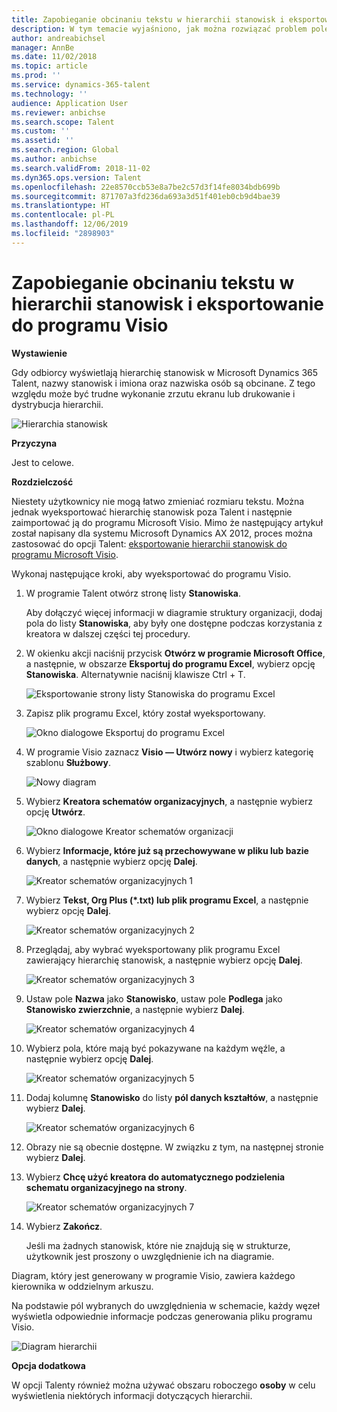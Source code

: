 ```yaml
---
title: Zapobieganie obcinaniu tekstu w hierarchii stanowisk i eksportowanie do programu Visio
description: W tym temacie wyjaśniono, jak można rozwiązać problem polegający na tym, że nazwy stanowisk i imiona i nazwiska osób są obcinane, gdy odbiorcy wyświetlają hierarchię stanowisk w Microsoft Dynamics 365 Talent. Obcinanie tekstu może utrudniać wykonywanie zrzutów ekranu lub wydrukowanie hierarchii.
author: andreabichsel
manager: AnnBe
ms.date: 11/02/2018
ms.topic: article
ms.prod: ''
ms.service: dynamics-365-talent
ms.technology: ''
audience: Application User
ms.reviewer: anbichse
ms.search.scope: Talent
ms.custom: ''
ms.assetid: ''
ms.search.region: Global
ms.author: anbichse
ms.search.validFrom: 2018-11-02
ms.dyn365.ops.version: Talent
ms.openlocfilehash: 22e8570ccb53e8a7be2c57d3f14fe8034bdb699b
ms.sourcegitcommit: 871707a3fd236da693a3d51f401eb0cb9d4bae39
ms.translationtype: HT
ms.contentlocale: pl-PL
ms.lasthandoff: 12/06/2019
ms.locfileid: "2898903"
---
```

# <a name="avoid-text-truncation-on-the-position-hierarchy-and-export-to-visio"></a>Zapobieganie obcinaniu tekstu w hierarchii stanowisk i eksportowanie do programu Visio

**Wystawienie**

Gdy odbiorcy wyświetlają hierarchię stanowisk w Microsoft Dynamics 365 Talent, nazwy stanowisk i imiona oraz nazwiska osób są obcinane. Z tego względu może być trudne wykonanie zrzutu ekranu lub drukowanie i dystrybucja hierarchii.

![Hierarchia stanowisk](media/position-h.png)

**Przyczyna**

Jest to celowe.

**Rozdzielczość**

Niestety użytkownicy nie mogą łatwo zmieniać rozmiaru tekstu. Można jednak wyeksportować hierarchię stanowisk poza Talent i następnie zaimportować ją do programu Microsoft Visio. Mimo że następujący artykuł został napisany dla systemu Microsoft Dynamics AX 2012, proces można zastosować do opcji Talent: [eksportowanie hierarchii stanowisk do programu Microsoft Visio](https://docs.microsoft.com/dynamicsax-2012/appuser-itpro/export-a-position-hierarchy-to-microsoft-visio).

Wykonaj następujące kroki, aby wyeksportować do programu Visio.

1. W programie Talent otwórz stronę listy **Stanowiska**.

    Aby dołączyć więcej informacji w diagramie struktury organizacji, dodaj pola do listy **Stanowiska**, aby były one dostępne podczas korzystania z kreatora w dalszej części tej procedury.

2. W okienku akcji naciśnij przycisk **Otwórz w programie Microsoft Office**, a następnie, w obszarze **Eksportuj do programu Excel**, wybierz opcję **Stanowiska**. Alternatywnie naciśnij klawisze Ctrl + T.

    ![Eksportowanie strony listy Stanowiska do programu Excel](media/org-admin.png)

3. Zapisz plik programu Excel, który został wyeksportowany.

    ![Okno dialogowe Eksportuj do programu Excel](media/export-excel.png)

4. W programie Visio zaznacz **Visio — Utwórz nowy** i wybierz kategorię szablonu **Służbowy**.

    ![Nowy diagram](media/new.png)

5. Wybierz **Kreatora schematów organizacyjnych**, a następnie wybierz opcję **Utwórz**.

    ![Okno dialogowe Kreator schematów organizacji](media/orgchart-wizard.png)

6. Wybierz **Informacje, które już są przechowywane w pliku lub bazie danych**, a następnie wybierz opcję **Dalej**.

    ![Kreator schematów organizacyjnych 1](media/orgchart-wizard7.png)

7. Wybierz **Tekst, Org Plus (\*.txt) lub plik programu Excel**, a następnie wybierz opcję **Dalej**.

    ![Kreator schematów organizacyjnych 2](media/orgchart-wizard3.png)

8. Przeglądaj, aby wybrać wyeksportowany plik programu Excel zawierający hierarchię stanowisk, a następnie wybierz opcję **Dalej**.

    ![Kreator schematów organizacyjnych 3](media/orgchart-wizard2.png)

9. Ustaw pole **Nazwa** jako **Stanowisko**, ustaw pole **Podlega** jako **Stanowisko zwierzchnie**, a następnie wybierz **Dalej**.

    ![Kreator schematów organizacyjnych 4](media/orgchart-wizard1.png)

10. Wybierz pola, które mają być pokazywane na każdym węźle, a następnie wybierz opcję **Dalej**.

    ![Kreator schematów organizacyjnych 5](media/orgchart-wizard5.png)

11. Dodaj kolumnę **Stanowisko** do listy **pól danych kształtów**, a następnie wybierz **Dalej**.

    ![Kreator schematów organizacyjnych 6](media/orgchart-wizard6.png)

12. Obrazy nie są obecnie dostępne. W związku z tym, na następnej stronie wybierz **Dalej**.
13. Wybierz **Chcę użyć kreatora do automatycznego podzielenia schematu organizacyjnego na strony**.

    ![Kreator schematów organizacyjnych 7](media/orgchart-wizard4.png)

14. Wybierz **Zakończ**.

    Jeśli ma żadnych stanowisk, które nie znajdują się w strukturze, użytkownik jest proszony o uwzględnienie ich na diagramie.

Diagram, który jest generowany w programie Visio, zawiera każdego kierownika w oddzielnym arkuszu.

Na podstawie pól wybranych do uwzględnienia w schemacie, każdy węzeł wyświetla odpowiednie informacje podczas generowania pliku programu Visio.

![Diagram hierarchii](media/hierarchy.png)

**Opcja dodatkowa**

W opcji Talenty również można używać obszaru roboczego **osoby** w celu wyświetlenia niektórych informacji dotyczących hierarchii.
